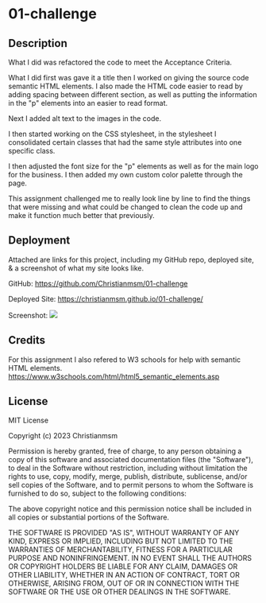 # 01-challenge

## Description

What I did was refactored the code to meet the Acceptance Criteria. 

What I did first was gave it a title then I worked on giving the source
code semantic HTML elements. I also made the HTML code easier to read by adding spacing between different section, as well as putting the information in the "p" elements into an easier to read format.

Next I added alt text to the images in the code. 

I then started working on the CSS stylesheet, in the stylesheet I consolidated certain classes that had the same style attributes into one specific class. 

I then adjusted the font size for the "p" elements as well as for the main logo for the business. I then added my own custom color palette through the page.

This assignment challenged me to really look line by line to find the things that were missing and what could be changed to clean the code up and make it function much better that previously.

## Deployment

Attached are links for this project, including my GitHub repo, deployed site, & a screenshot of what my site looks like.

GitHub:
https://github.com/Christianmsm/01-challenge

Deployed Site:
https://christianmsm.github.io/01-challenge/

Screenshot:
<img src="assets/christianmsm.github.io_01-challenge_ (1).png">



## Credits

For this assignment I also refered to W3 schools for help with semantic HTML elements.
https://www.w3schools.com/html/html5_semantic_elements.asp


## License

MIT License

Copyright (c) 2023 Christianmsm

Permission is hereby granted, free of charge, to any person obtaining a copy
of this software and associated documentation files (the "Software"), to deal
in the Software without restriction, including without limitation the rights
to use, copy, modify, merge, publish, distribute, sublicense, and/or sell
copies of the Software, and to permit persons to whom the Software is
furnished to do so, subject to the following conditions:

The above copyright notice and this permission notice shall be included in all
copies or substantial portions of the Software.

THE SOFTWARE IS PROVIDED "AS IS", WITHOUT WARRANTY OF ANY KIND, EXPRESS OR
IMPLIED, INCLUDING BUT NOT LIMITED TO THE WARRANTIES OF MERCHANTABILITY,
FITNESS FOR A PARTICULAR PURPOSE AND NONINFRINGEMENT. IN NO EVENT SHALL THE
AUTHORS OR COPYRIGHT HOLDERS BE LIABLE FOR ANY CLAIM, DAMAGES OR OTHER
LIABILITY, WHETHER IN AN ACTION OF CONTRACT, TORT OR OTHERWISE, ARISING FROM,
OUT OF OR IN CONNECTION WITH THE SOFTWARE OR THE USE OR OTHER DEALINGS IN THE
SOFTWARE.